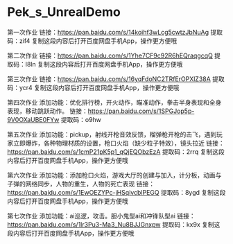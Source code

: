 # Pek_s_UnrealDemo
第一次作业
链接：https://pan.baidu.com/s/14koihf3wLcg5cwtzJbNuAg 
提取码：zif4 
复制这段内容后打开百度网盘手机App，操作更方便哦

第二次作业
链接：https://pan.baidu.com/s/1Yhe7CF9c92R6hEQraqgcqQ 
提取码：l8ln 
复制这段内容后打开百度网盘手机App，操作更方便哦

第三次作业
链接：https://pan.baidu.com/s/16yqFdoNC2TRfErOPXlZ38A 
提取码：ycr4 
复制这段内容后打开百度网盘手机App，操作更方便哦

第四次作业
添加功能：优化排行榜，开火动作，瞄准动作，拳击半身表现和全身表现，移动跳跃动作。
链接：https://pan.baidu.com/s/1SPGJop5p-9V0OXaUBE0FYw 
提取码：o9hw

第五次作业
添加功能：pickup，射线开枪音效反馈，榴弹枪开枪的击飞，遇到玩家立即爆炸，各种物理材质的设置，枪口火焰（缺少粒子特效），镜头拉近
链接：https://pan.baidu.com/s/1cmP21pK5p1_qQjEQObzEzA 
提取码：2rrq 
复制这段内容后打开百度网盘手机App，操作更方便哦

第六次作业
添加功能：添加枪口火焰，游戏大厅的创建与加入，计分板，动画与子弹的网络同步，人物的重生，人物的死亡表现
链接：https://pan.baidu.com/s/1EwOEZYPc-jHSqivcblPEGQ 
提取码：8ygd 
复制这段内容后打开百度网盘手机App，操作更方便哦

第七次作业
添加功能：ai巡逻，攻击。胆小鬼型ai和冲锋队型ai
链接：https://pan.baidu.com/s/1lr3Pu3-Ma3_Nu8BJJGnxpw 
提取码：kx9x 
复制这段内容后打开百度网盘手机App，操作更方便哦

